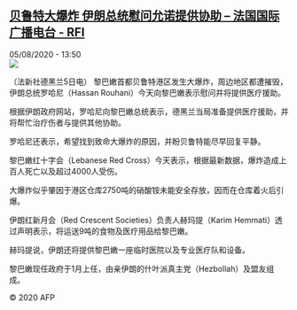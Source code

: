 <!--1596632120000-->
[贝鲁特大爆炸  伊朗总统慰问允诺提供协助 – 法国国际广播电台 - RFI](http://www.rfi.fr//cn/contenu/20200805-%E8%B4%9D%E9%B2%81%E7%89%B9%E5%A4%A7%E7%88%86%E7%82%B8-%E4%BC%8A%E6%9C%97%E6%80%BB%E7%BB%9F%E6%85%B0%E9%97%AE%E5%85%81%E8%AF%BA%E6%8F%90%E4%BE%9B%E5%8D%8F%E5%8A%A9)
------

<div>05/08/2020 - 13:50</div><img src="https://s.rfi.fr/media/display/82e13c56-d713-11ea-92dd-005056a98db9/w:310/p:16x9/int0014b.200805195002.jpg"><div class="t-content__body u-clearfix"><div class="m-interstitial"></div><p>（法新社德黑兰5日电）    黎巴嫩首都贝鲁特港区发生大爆炸，周边地区都遭摧毁，伊朗总统罗哈尼（Hassan Rouhani）今天向黎巴嫩表示慰问并将提供医疗援助。</p><p>    根据伊朗政府网站，罗哈尼向黎巴嫩总统表示，德黑兰当局准备提供医疗援助，并将帮忙治疗伤者与提供其他协助。</p><p>    罗哈尼还表示，希望找到致命大爆炸的原因，并盼贝鲁特能尽早回复平静。</p><p>    黎巴嫩红十字会（Lebanese Red Cross）今天表示，根据最新数据，爆炸造成上百人死亡以及超过4000人受伤。</p><p>    大爆炸似乎肇因于港区仓库2750吨的硝酸铵未能安全存放，因而在仓库着火后引爆。</p><p>    伊朗红新月会（Red Crescent Societies）负责人赫玛提（Karim Hemmati）透过声明表示，将运送9吨的食物及医疗用品给黎巴嫩。</p><p>    赫玛提说，伊朗还将提供黎巴嫩一座临时医院以及专业医疗队和设备。</p><p>    黎巴嫩现任政府于1月上任，由亲伊朗的什叶派真主党（Hezbollah）及盟友组成。</p><p class="t-copyright">© 2020 AFP</p>        </div>
